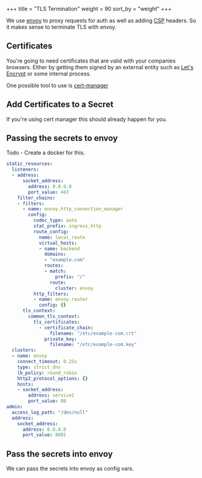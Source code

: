 +++
title = "TLS Termination"
weight = 90
sort_by = "weight"
+++

We use [envoy](https://www.envoyproxy.io/) to proxy requests for auth as well as adding [CSP](https://developer.mozilla.org/en-US/docs/Web/HTTP/CSP) headers. So it makes sense to terminate TLS with envoy.

## Certificates

You're going to need certificates that are valid with your companies browsers. Either by getting them signed by an external entity such as [Let's Encrypt](https://letsencrypt.org/) or some internal process.

One possible tool to use is [cert-manager](https://cert-manager.io/)

## Add Certificates to a Secret

If you're using cert manager this should already happen for you.

## Passing the secrets to envoy

Todo - Create a docker for this.

```yml
static_resources:
  listeners:
  - address:
      socket_address:
        address: 0.0.0.0
        port_value: 443
    filter_chains:
    - filters:
      - name: envoy.http_connection_manager
        config:
          codec_type: auto
          stat_prefix: ingress_http
          route_config:
            name: local_route
            virtual_hosts:
            - name: backend
              domains:
              - "example.com"
              routes:
              - match:
                  prefix: "/"
                route:
                  cluster: envoy
          http_filters:
          - name: envoy.router
            config: {}
      tls_context:
        common_tls_context:
          tls_certificates:
            - certificate_chain:
                filename: "/etc/example-com.crt"
              private_key:
                filename: "/etc/example-com.key"
  clusters:
  - name: envoy
    connect_timeout: 0.25s
    type: strict_dns
    lb_policy: round_robin
    http2_protocol_options: {}
    hosts:
    - socket_address:
        address: service1
        port_value: 80
admin:
  access_log_path: "/dev/null"
  address:
    socket_address:
      address: 0.0.0.0
      port_value: 8001
```

## Pass the secrets into envoy

We can pass the secrets into envoy as config vars.